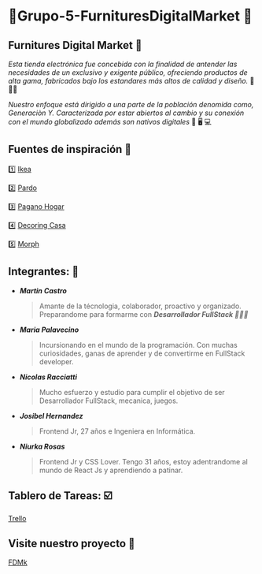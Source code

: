 # 💈Grupo-5-FurnituresDigitalMarket 💈

## Furnitures Digital Market 🚀

*Esta tienda electrónica fue concebida con la finalidad de antender las necesidades de un exclusivo y exigente público, ofreciendo productos de alta gama, fabricados bajo los estandares más altos de calidad y diseño.* :star2:🥇:star2:

*Nuestro enfoque está dirigido a una parte de la población denomida como, Generaciòn Y. Caracterizada por estar abiertos al cambio y su conexión con el mundo globalizado además son nativos digitales* 📱 🖥️ 💻

## Fuentes de inspiración 🎨

:one: [Ikea](https://www.ikea.com)

:two: [Pardo](https://www.pardo.com.ar)

:three: [Pagano Hogar](https://www.paganohogar.com.ar)

:four: [Decoring Casa](https://www.decohogar.com.ar)

:five: [Morph](https://www.morph.com.ar/)

## Integrantes: 🤩

- ***Martin Castro***
  > Amante de la técnologia, colaborador, proactivo y organizado. Preparandome para formarme con ***Desarrollador FullStack 💪💪💪***

- ***Maria Palavecino***
  > Incursionando en el mundo de la programación. Con muchas curiosidades, ganas de aprender y de convertirme en FullStack developer.

- ***Nicolas Racciatti***
  > Mucho esfuerzo y estudio para cumplir el objetivo de ser Desarrollador FullStack, mecanica, juegos.

- ***Josibel Hernandez***
  > Frontend Jr, 27 años e Ingeniera en Informática.

- ***Niurka Rosas***
  > Frontend Jr y CSS Lover. Tengo 31 años, estoy adentrandome al mundo de React Js y aprendiendo a patinar.

## Tablero de Tareas: ☑️
[Trello](https://trello.com/b/0oQhvEvG/sprint-2)

## Visite nuestro proyecto 👀
[FDMk](https://furnituredmk.herokuapp.com/)
